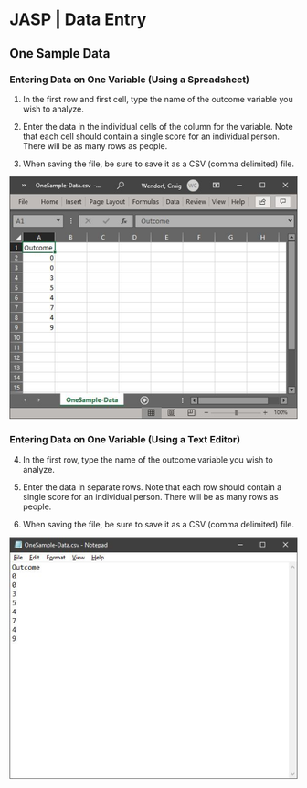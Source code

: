 # JASP | Data Entry

## One Sample Data 

### Entering Data on One Variable (Using a Spreadsheet)

1. In the first row and first cell, type the name of the outcome variable you wish to analyze.

2. Enter the data in the individual cells of the column for the variable. Note that each cell should contain a single score for an individual person. There will be as many rows as people. 

3. When saving the file, be sure to save it as a CSV (comma delimited) file.

<p align="center"><kbd><img src="onesample1.png"></kbd></p>

### Entering Data on One Variable (Using a Text Editor)

4. In the first row, type the name of the outcome variable you wish to analyze. 

5. Enter the data in separate rows. Note that each row should contain a single score for an individual person. There will be as many rows as people. 

6. When saving the file, be sure to save it as a CSV (comma delimited) file.

<p align="center"><kbd><img src="onesample2.png"></kbd></p>
